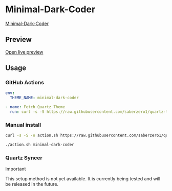 # Minimal-Dark-Coder

[Minimal-Dark-Coder](#)

## Preview

[Open live preview](https://quartz-themes.github.io/minimal-dark-coder/)

## Usage

### GitHub Actions

```yaml
env:
  THEME_NAME: minimal-dark-coder
```

```yaml
- name: Fetch Quartz Theme
  run: curl -s -S https://raw.githubusercontent.com/saberzero1/quartz-themes/master/action.sh | bash -s -- $THEME_NAME
```

### Manual install

```bash
curl -s -S -o action.sh https://raw.githubusercontent.com/saberzero1/quartz-themes/master/action.sh

./action.sh minimal-dark-coder
```

### Quartz Syncer

> [!IMPORTANT]
> This setup method is not yet available. It is currently being tested and will be released in the future.
